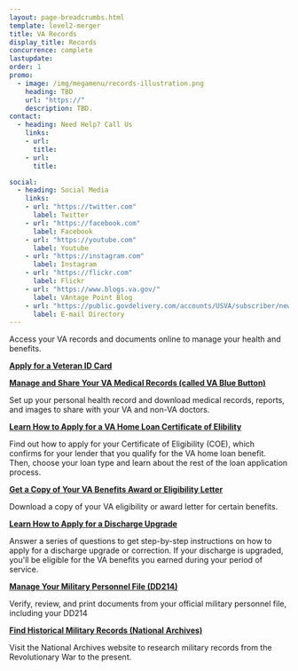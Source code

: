```yaml
---
layout: page-breadcrumbs.html
template: level2-merger
title: VA Records
display_title: Records
concurrence: complete
lastupdate:
order: 1
promo:
  - image: /img/megamenu/records-illustration.png
    heading: TBD
    url: "https://"
    description: TBD.
contact:
  - heading: Need Help? Call Us
    links:
    - url:
      title:
    - url:
      title:

social:
  - heading: Social Media
    links:
    - url: "https://twitter.com"
      label: Twitter
    - url: "https://facebook.com"
      label: Facebook
    - url: "https://youtube.com"
      label: Youtube
    - url: "https://instagram.com"
      label: Instagram
    - url: "https://flickr.com"
      label: Flickr
    - url: "https://www.blogs.va.gov/"
      label: VAntage Point Blog
    - url: "https://public.govdelivery.com/accounts/USVA/subscriber/new/"
      label: E-mail Directory
---
```


<p class="va-introtext">
Access your VA records and documents online to manage your health and benefits.
</p>

  <div class="link">
    <a href="/veteran-id-card/"><b>Apply for a Veteran ID Card</b></a>
    <p></p>
  </div>

  <div class="link">
    <a href="#"><b>Manage and Share Your VA Medical Records (called VA Blue Button)</b></a>
    <p>Set up your personal health record and download medical records, reports, and images to share with your VA and non-VA doctors.</p>
  </div>

  <div class="link">
    <a href="/housing-assistance/home-loans/apply-for-certificate-of-eligibility/"><b>Learn How to Apply for a VA Home Loan Certificate of Elibility</b></a>
    <p>Find out how to apply for your Certificate of Eligibility (COE), which confirms for your lender that you qualify for the VA home loan benefit. Then, choose your loan type and learn about the rest of the loan application process.</p>
  </div>

  <div class="link">
    <a href="/download-va-letters/"><b>Get a Copy of Your VA Benefits Award or Eligibility Letter</b></a>
    <p>Download a copy of your VA eligibility or award letter for certain benefits.</p>
  </div>

  <div class="link">
    <a href="/discharge-upgrade-instructions/"><b>Learn How to Apply for a Discharge Upgrade</b></a>
    <p>Answer a series of questions to get step-by-step instructions on how to apply for a discharge upgrade or correction. If your discharge is upgraded, you'll be eligible for the VA benefits you earned during your period of service.</p>
  </div>

<div class="link">
    <a href="https://ebenefits.va.gov/ebenefits/about/feature?feature=military-personnel-file"><b>Manage Your Military Personnel File (DD214)</b></a>
    <p>Verify, review, and print documents from your official military personnel file, including your DD214</p>
  </div>

  <div class="link">
    <a href="https://www.archives.gov/"><b>Find Historical Military Records (National Archives)</b></a>
    <p>Visit the National Archives website to research military records from the Revolutionary War to the present.</p>
  </div>

</section>
